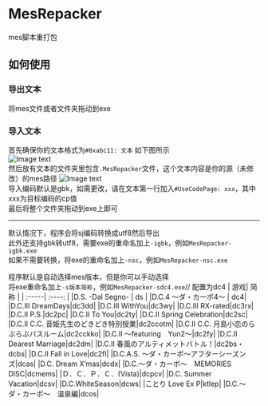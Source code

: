 # MesRepacker
mes脚本重打包 

## 如何使用
### 导出文本
将mes文件或者文件夹拖动到exe
### 导入文本
首先确保你的文本格式为`#0xabc11: 文本` 如下图所示  
![Image text](https://github.com/cokkeijigen/MesRepacker/blob/main/demonstrate.png)<br>
然后放有文本的文件夹里包含`.MesRepacker`文件，这个文本内容是你的源（未修改）的mes路径 
![Image text](https://github.com/cokkeijigen/MesRepacker/blob/main/demonstrate1.png)<br>
导入编码默认是gbk，如需更改，请在文本第一行加入`#UseCodePage: xxx`，其中xxx为目标编码的cp值  
最后将整个文件夹拖动到exe上即可  
***
默认情况下，程序会将sj编码转换成utf8然后导出  
此外还支持gbk转utf8，需要exe的重命名加上`-igbk`，例如`MesRepacker-igbk.exe`  
如果不需要转换，将exe的重命名加上`-nsc`，例如`MesRepacker-nsc.exe`  

程序默认是自动选择mes版本，但是你可以手动选择  
将exe重命名加上`-s版本简称`，例如`MesRepacker-sdc4.exe`// 配置为dc4
| 游戏| 简称 | 
| :-----| :----: |
|D.S. -Dal Segno- | ds | 
|D.C.4 ～ダ・カーポ4～ | dc4|
|D.C.Ⅲ DreamDays|dc3dd|
|D.C.III WithYou|dc3wy|
|D.C.III RX-rated|dc3rx|
|D.C.II P.S.|dc2pc|
|D.C.II To You|dc2ty|
|D.C.II Spring Celebration|dc2sc|
|D.C.II C.C. 音姫先生のどきどき特別授業|dc2ccotm|
|D.C.II C.C. 月島小恋のらぶらぶバスルーム|dc2cckko|
|D.C.II 〜featuring　Yun2〜|dc2fy|
|D.C.II Dearest Marriage|dc2dm|
|D.C.II 春風のアルティメットバトル！|dc2bs・dcbs|
|D.C.II Fall in Love|dc2fl|
|D.C.A.S. 〜ダ・カーポ〜アフターシーズンズ|dcas|
|D.C. Dream X’mas|dcdx|
|D.C.〜ダ・カーポ〜　MEMORIES DISC|dcmems|
|Ｄ．Ｃ．Ｐ．Ｃ．(Vista)|dcpcv|
|D.C. Summer Vacation|dcsv|
|D.C.WhiteSeason|dcws|
|ことり Love Ex P|ktlep|
|D.C.〜ダ・カーポ〜　温泉編|dcos|

